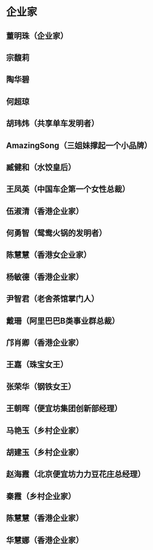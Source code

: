 # 企业家

## 董明珠（企业家）

## 宗馥莉

## 陶华碧

## 何超琼

## 胡玮炜（共享单车发明者）

## AmazingSong（三姐妹撑起一个小品牌）

## 臧健和（水饺皇后）

## 王凤英（中国车企第一个女性总裁）

## 伍淑清（香港企业家）

## 何勇智（鸳鸯火锅的发明者）

## 陈慧慧（香港女企业家）

## 杨敏德（香港企业家）

## 尹智君（老舍茶馆掌门人）&#x20;

## 戴珊（阿里巴巴B类事业群总裁）

## 邝肖卿（香港企业家）

## 王嘉（珠宝女王）

## 张荣华（钢铁女王）

## 王朝晖（便宜坊集团创新部经理）

## 马艳玉（乡村企业家）

## 胡建玉（乡村企业家）

## 赵海霞（北京便宜坊力力豆花庄总经理）

## 秦霞（乡村企业家）

## 陈慧慧（香港企业家）

## 华慧娜（香港企业家）
